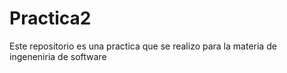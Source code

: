 # Practica2
Este repositorio es una practica que se realizo para la materia de ingeneniria de software
